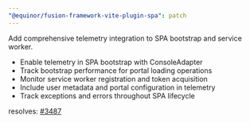 ```yaml
---
"@equinor/fusion-framework-vite-plugin-spa": patch
---
```


Add comprehensive telemetry integration to SPA bootstrap and service worker.

- Enable telemetry in SPA bootstrap with ConsoleAdapter
- Track bootstrap performance for portal loading operations
- Monitor service worker registration and token acquisition
- Include user metadata and portal configuration in telemetry
- Track exceptions and errors throughout SPA lifecycle

resolves: [#3487](https://github.com/equinor/fusion-framework/issues/3487)